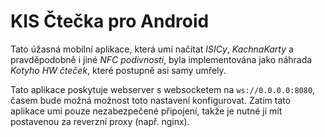 # KIS Čtečka pro Android

Tato úžasná mobilní aplikace, která umí načítat *ISICy*, *KachnaKarty* a pravděpodobně i jiné *NFC podivnosti*, byla implementována jako náhrada *Kotyho HW čteček*, které postupně asi samy umřely.

Tato aplikace poskytuje webserver s websocketem na `ws://0.0.0.0:8080`, časem bude možná možnost toto nastavení konfigurovat.
Zatím tato aplikace umí pouze nezabezpečené připojení, takže je nutné ji mít postavenou za reverzní proxy (např. nginx).
